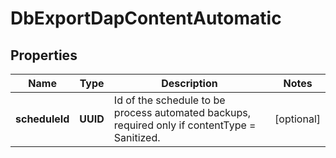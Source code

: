 

# DbExportDapContentAutomatic


## Properties

Name | Type | Description | Notes
------------ | ------------- | ------------- | -------------
**scheduleId** | **UUID** | Id of the schedule to be process automated backups, required only if contentType &#x3D; Sanitized. |  [optional]



